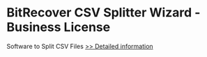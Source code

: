 # BitRecover CSV Splitter Wizard - Business License
Software to Split CSV Files
[>> Detailed information](https://secure.shareit.com/shareit/product.html?productid=301009088&affiliateid=200057808)